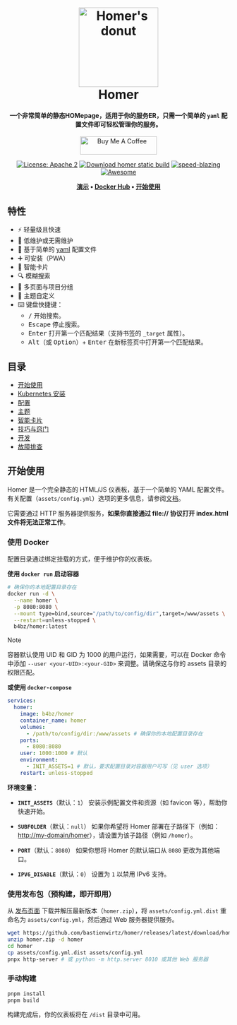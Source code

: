 <h1 align="center">
 <img
  width="180"
  alt="Homer's donut"
  src="https://edas-hz.oss-cn-hangzhou.aliyuncs.com/edas-apps/charts-store/homer/image/logo.png">
    <br/>
    Homer
</h1>

<h4 align="center">
 一个非常简单的静态<strong>HOM</strong>epage，适用于你的服务<strong>ER</strong>，只需一个简单的 <code>yaml</code> 配置文件即可轻松管理你的服务。
</h4>
<p align="center">
  <a href="https://www.buymeacoffee.com/bastien" target="_blank"><img src="https://edas-hz.oss-cn-hangzhou.aliyuncs.com/edas-apps/charts-store/homer/image/default-yellow.png" alt="Buy Me A Coffee" height="41" width="174"></a>
<p>
<p align="center">
 <a href="https://opensource.org/licenses/Apache-2.0"><img
  alt="License: Apache 2"
  src="https://edas-hz.oss-cn-hangzhou.aliyuncs.com/edas-apps/charts-store/homer/image/License-Apache_202.0-blue.svg"></a>
  <a href="https://github.com/bastienwirtz/homer/releases/latest/download/homer.zip"><img
  alt="Download homer static build"
  src="https://edas-hz.oss-cn-hangzhou.aliyuncs.com/edas-apps/charts-store/homarr/68747470733a2f2f696d672e736869656c64732e696f2f62616467652f446f776e6c6f61642d686f6d65722e7a69702d6f72616e6765.svg"></a>
 <a href="https://twitter.com/acdlite/status/974390255393505280"><img
  alt="speed-blazing"
  src="https://edas-hz.oss-cn-hangzhou.aliyuncs.com/edas-apps/charts-store/homarr/68747470733a2f2f696d672e736869656c64732e696f2f62616467652f73706565642d626c617a696e672532302546302539462539342541352d726564.svg"></a>
 <a href="https://github.com/awesome-selfhosted/awesome-selfhosted"><img
  alt="Awesome"
  src="https://edas-hz.oss-cn-hangzhou.aliyuncs.com/edas-apps/charts-store/homarr/68747470733a2f2f63646e2e7261776769742e636f6d2f73696e647265736f726875732f617765736f6d652f643733303566333864323966656437386661383536353265336136336531353464643865383832392f6d656469612f62616467652e737667.svg"></a>
</p>

<p align="center">
 <strong>
  <a href="https://homer-demo.netlify.app">演示</a>
  •
  <a href="https://hub.docker.com/r/b4bz/homer">Docker Hub</a>
  •
  <a href="#get-started">开始使用</a>
 </strong>
</p>

## 特性

- ⚡️ 轻量级且快速
- 🥱 低维护或无需维护
- 📄 基于简单的 [yaml](http://yaml.org/) 配置文件
- ➕ 可安装（PWA）
- 🧠 智能卡片
- 🔍 模糊搜索
- 📂 多页面与项目分组
- 🎨 主题自定义
- ⌨️ 键盘快捷键：
  - <kbd>/</kbd> 开始搜索。
  - <kbd>Escape</kbd> 停止搜索。
  - <kbd>Enter</kbd> 打开第一个匹配结果（支持书签的 `_target` 属性）。
  - <kbd>Alt</kbd>（或 <kbd>Option</kbd>）+ <kbd>Enter</kbd> 在新标签页中打开第一个匹配结果。

## 目录

- [开始使用](#get-started)
- [Kubernetes 安装](docs/kubernetes.md)
- [配置](docs/configuration.md)
- [主题](docs/theming.md)
- [智能卡片](docs/customservices.md)
- [技巧与窍门](docs/tips-and-tricks.md)
- [开发](docs/development.md)
- [故障排查](docs/troubleshooting.md)

## 开始使用

Homer 是一个完全静态的 HTML/JS 仪表板，基于一个简单的 YAML 配置文件。有关配置（`assets/config.yml`）选项的更多信息，请参阅[文档](docs/configuration.md)。

它需要通过 HTTP 服务器提供服务，**如果你直接通过 file:// 协议打开 index.html 文件将无法正常工作**。

### 使用 Docker

配置目录通过绑定挂载的方式，便于维护你的仪表板。

**使用 `docker run` 启动容器**

```sh
# 确保你的本地配置目录存在
docker run -d \
  --name homer \
  -p 8080:8080 \
  --mount type=bind,source="/path/to/config/dir",target=/www/assets \
  --restart=unless-stopped \
  b4bz/homer:latest
```

> [!NOTE]  
> 容器默认使用 UID 和 GID 为 1000 的用户运行，如果需要，可以在 Docker 命令中添加 `--user <your-UID>:<your-GID>` 来调整。请确保这与你的 assets 目录的权限匹配。

**或使用 `docker-compose`**

```yaml
services:
  homer:
    image: b4bz/homer
    container_name: homer
    volumes:
      - /path/to/config/dir:/www/assets # 确保你的本地配置目录存在
    ports:
      - 8080:8080
    user: 1000:1000 # 默认
    environment:
      - INIT_ASSETS=1 # 默认，要求配置目录对容器用户可写（见 user 选项）
    restart: unless-stopped
```

**环境变量：**

- **`INIT_ASSETS`**（默认：`1`）
安装示例配置文件和资源（如 favicon 等），帮助你快速开始。

- **`SUBFOLDER`**（默认：`null`）
如果你希望将 Homer 部署在子路径下（例如：<http://my-domain/homer>），请设置为该子路径（例如 `/homer`）。

- **`PORT`**（默认：`8080`）
如果你想将 Homer 的默认端口从 `8080` 更改为其他端口。

- **`IPV6_DISABLE`**（默认：`0`）
设置为 `1` 以禁用 IPv6 支持。

### 使用发布包（预构建，即开即用）

从 [发布页面](https://github.com/bastienwirtz/homer/releases) 下载并解压最新版本（`homer.zip`），将 `assets/config.yml.dist` 重命名为 `assets/config.yml`，然后通过 Web 服务器提供服务。

```sh
wget https://github.com/bastienwirtz/homer/releases/latest/download/homer.zip
unzip homer.zip -d homer
cd homer
cp assets/config.yml.dist assets/config.yml
pnpx http-server # 或 python -m http.server 8010 或其他 Web 服务器
```

### 手动构建

```sh
pnpm install
pnpm build
```

构建完成后，你的仪表板将在 `/dist` 目录中可用。